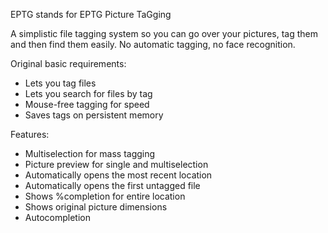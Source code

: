 EPTG stands for EPTG Picture TaGging

A simplistic file tagging system so you can go over your pictures, tag them and then find them easily.
No automatic tagging, no face recognition.

Original basic requirements:
* Lets you tag files
* Lets you search for files by tag
* Mouse-free tagging for speed
* Saves tags on persistent memory

Features:
* Multiselection for mass tagging
* Picture preview for single and multiselection
* Automatically opens the most recent location
* Automatically opens the first untagged file
* Shows %completion for entire location
* Shows original picture dimensions
* Autocompletion

